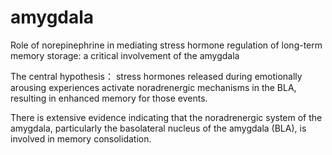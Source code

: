 # amygdala

Role of norepinephrine in mediating stress hormone regulation of long-term memory storage: a critical involvement of the amygdala

 The central hypothesis： stress hormones released during emotionally arousing experiences activate noradrenergic mechanisms in the BLA, resulting in enhanced memory for those events. 
 
There is extensive evidence indicating that the noradrenergic system of the amygdala, particularly the basolateral nucleus of the amygdala (BLA), is involved in memory consolidation.
